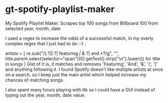 # gt-spotify-playlist-maker
My Spotify Playlist Maker. Scrapes top 100 songs from Billboard 100 from selected year, month, date

I used a regex to increase the odds of a successful match, in my overly complex regex that I just had to do :-) .

artists = [
    re.sub("/\(.*?|\[.*?| featuring.*| &.*?| and.*?/g", "",
           title.parent.select(selector="span")[0].getText().strip("\n").lower())
    for title in songs
]
Gist of it is, it matches and removes 'Featuring', 'And', '&', '(', '[' and anything following it. I found Spotify doesn't like multiple artists at once on a search, so I keep just the main artist which helped increase my chances of matching songs.



I also spent many hours playing with ttk so I could have a GUI instead of typing out the year, month, date value.

